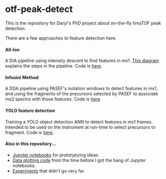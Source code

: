 # otf-peak-detect
This is the repository for Daryl's PhD project about on-the-fly timsTOF peak detection.

There are a few approaches to feature detection here.

#### All-Ion
A DIA pipeline using intensity descent to find features in ms1. [This diagram](https://github.com/WEHI-Proteomics/otf-peak-detect/blob/master/pipeline%20schematic.png) explains the steps in the pipeline. Code is [here](https://github.com/WEHI-Proteomics/otf-peak-detect/tree/master/original-pipeline).

#### Infusini Method
A DDA pipeline using PASEF's isolation windows to detect features in ms1, and using the fragments of the precursors selected by PASEF to associate ms2 spectra with those features. Code is [here](https://github.com/WEHI-Proteomics/otf-peak-detect/tree/master/pda).

#### YOLO feature detection
Training a YOLO object detection ANN to detect features in ms1 frames. Intended to be used on the instrument at run-time to select precursors to fragment. Code is [here](https://github.com/WEHI-Proteomics/otf-peak-detect/tree/master/yolo).

#### Also in this repository...
- [Jupyter notebooks](https://github.com/WEHI-Proteomics/otf-peak-detect/tree/master/notebooks) for prototypying ideas.
- [Data plotting code](https://github.com/WEHI-Proteomics/otf-peak-detect/tree/master/plotting) from the time before I got the hang of Jupyter notebooks.
- [Experiments](https://github.com/WEHI-Proteomics/otf-peak-detect/tree/master/experiments) that didn't go very far.
